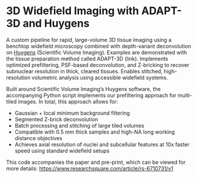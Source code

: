 # 3D Widefield Imaging with ADAPT-3D and Huygens

A custom pipeline for rapid, large-volume 3D tissue imaging using a benchtop widefield microscopy combined with depth-variant deconvolution on [Huygens](https://svi.nl/Huygens-Widefield-Software) (Scientific Volume Imaging). Examples are demonstrated with the tissue preparation method called ADAPT-3D (link). Implements optimized prefiltering, PSF-based deconvolution, and Z-bricking to recover subnuclear resolution in thick, cleared tissues. Enables stitched, high-resolution volumetric analysis using accessible widefield systems.

Built around Scientific Volume Imaging’s Huygens software, the accompanying Python script implements our prefiltering approach for multi-tiled images. In total, this approach allows for:

- Gaussian + local minimum background filtering
- Segmented Z-brick deconvolution
- Batch processing and stitching of large tiled volumes
- Compatible with 0.5 mm thick samples and high-NA long working distance objectives
- Achieves axial resolution of nuclei and subcellular features at 10x faster speed using standard widefield setups
  
This code accompanies the paper and pre-print, which can be viewed for more details:
https://www.researchsquare.com/article/rs-6710731/v1

